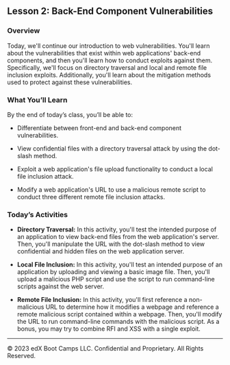 ## Lesson 2: Back-End Component Vulnerabilities 
 
### Overview

Today, we'll continue our introduction to web vulnerabilities. You'll learn about the vulnerabilities that exist within web applications' back-end components, and then you'll learn how to conduct exploits against them. Specifically, we'll focus on directory traversal and local and remote file inclusion exploits. Additionally, you'll learn about the mitigation methods used to protect against these vulnerabilities.
 
### What You’ll Learn
 
By the end of today’s class, you’ll be able to:
 
* Differentiate between front-end and back-end component vulnerabilities.

* View confidential files with a directory traversal attack by using the dot-slash method.

* Exploit a web application's file upload functionality to conduct a local file inclusion attack.

* Modify a web application's URL to use a malicious remote script to conduct three different remote file inclusion attacks.

### Today’s Activities

* **Directory Traversal:** In this activity, you'll test the intended purpose of an application to view back-end files from the web application's server. Then, you'll manipulate the URL with the dot-slash method to view confidential and hidden files on the web application server.

* **Local File Inclusion:** In this activity, you'll test an intended purpose of an application by uploading and viewing a basic image file. Then, you'll upload a malicious PHP script and use the script to run command-line scripts against the web server.

* **Remote File Inclusion:** In this activity, you'll first reference a non-malicious URL to determine how it modifies a webpage and reference a remote malicious script contained within a webpage. Then, you'll modify the URL to run command-line commands with the malicious script. As a bonus, you may try to combine RFI and XSS with a single exploit.

___


© 2023 edX Boot Camps LLC. Confidential and Proprietary. All Rights Reserved. 
